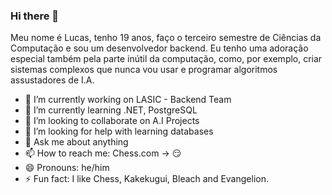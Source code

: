 ### Hi there 👋

Meu nome é Lucas, tenho 19 anos, faço o terceiro semestre de Ciências da Computação e sou um desenvolvedor backend. Eu tenho uma adoração especial também pela parte inútil da computação, como, por exemplo, criar sistemas complexos que nunca vou usar e programar algoritmos assustadores de I.A.

- 🔭 I’m currently working on LASIC - Backend Team
- 🌱 I’m currently learning .NET, PostgreSQL
- 👯 I’m looking to collaborate on A.I Projects
- 🤔 I’m looking for help with learning databases
- 💬 Ask me about anything
- 📫 How to reach me: Chess.com -> 😏
- 😄 Pronouns: he/him
- ⚡ Fun fact: I like Chess, Kakekugui, Bleach and Evangelion.

<!--
**lucasb20/lucasb20** is a ✨ _special_ ✨ repository because its `README.md` (this file) appears on your GitHub profile.

Here are some ideas to get you started:

- 🔭 I’m currently working on ...
- 🌱 I’m currently learning ...
- 👯 I’m looking to collaborate on ...
- 🤔 I’m looking for help with ...
- 💬 Ask me about ...
- 📫 How to reach me: ...
- 😄 Pronouns: ...
- ⚡ Fun fact: ...
-->
